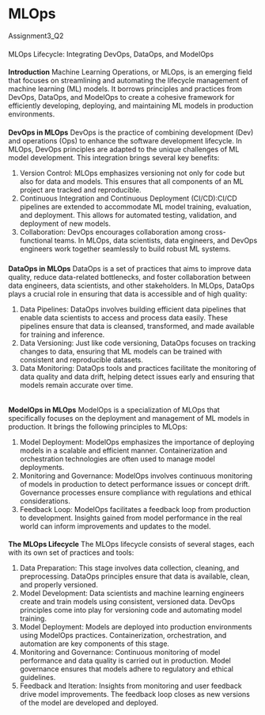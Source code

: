 # MLOps
Assignment3_Q2
####
MLOps Lifecycle: Integrating DevOps, DataOps, and ModelOps
####
**Introduction**
Machine Learning Operations, or MLOps, is an emerging field that focuses on streamlining and automating the lifecycle management of machine learning (ML) models. It borrows principles and practices from DevOps, DataOps, and ModelOps to create a cohesive framework for efficiently developing, deploying, and maintaining ML models in production environments.
####
**DevOps in MLOps**
DevOps is the practice of combining development (Dev) and operations (Ops) to enhance the software development lifecycle. In MLOps, DevOps principles are adapted to the unique challenges of ML model development. This integration brings several key benefits:
1. Version Control: MLOps emphasizes versioning not only for code but also for data and models. This ensures that all components of an ML project are tracked and reproducible.
2. Continuous Integration and Continuous Deployment (CI/CD):CI/CD pipelines are extended to accommodate ML model training, evaluation, and deployment. This allows for automated testing, validation, and deployment of new models.
3. Collaboration: DevOps encourages collaboration among cross-functional teams. In MLOps, data scientists, data engineers, and DevOps engineers work together seamlessly to build robust ML systems.
#####
**DataOps in MLOps**
DataOps is a set of practices that aims to improve data quality, reduce data-related bottlenecks, and foster collaboration between data engineers, data scientists, and other stakeholders. In MLOps, DataOps plays a crucial role in ensuring that data is accessible and of high quality:
1. Data Pipelines: DataOps involves building efficient data pipelines that enable data scientists to access and process data easily. These pipelines ensure that data is cleansed, transformed, and made available for training and inference.
2. Data Versioning: Just like code versioning, DataOps focuses on tracking changes to data, ensuring that ML models can be trained with consistent and reproducible datasets.
3. Data Monitoring: DataOps tools and practices facilitate the monitoring of data quality and data drift, helping detect issues early and ensuring that models remain accurate over time.
######
**ModelOps in MLOps**
ModelOps is a specialization of MLOps that specifically focuses on the deployment and management of ML models in production. It brings the following principles to MLOps:
1. Model Deployment: ModelOps emphasizes the importance of deploying models in a scalable and efficient manner. Containerization and orchestration technologies are often used to manage model deployments.
2. Monitoring and Governance: ModelOps involves continuous monitoring of models in production to detect performance issues or concept drift. Governance processes ensure compliance with regulations and ethical considerations.
3. Feedback Loop: ModelOps facilitates a feedback loop from production to development. Insights gained from model performance in the real world can inform improvements and updates to the model.
####
**The MLOps Lifecycle**
The MLOps lifecycle consists of several stages, each with its own set of practices and tools:
1. Data Preparation: This stage involves data collection, cleaning, and preprocessing. DataOps principles ensure that data is available, clean, and properly versioned.
2. Model Development: Data scientists and machine learning engineers create and train models using consistent, versioned data. DevOps principles come into play for versioning code and automating model training.
3. Model Deployment: Models are deployed into production environments using ModelOps practices. Containerization, orchestration, and automation are key components of this stage.
4. Monitoring and Governance: Continuous monitoring of model performance and data quality is carried out in production. Model governance ensures that models adhere to regulatory and ethical guidelines.
5. Feedback and Iteration: Insights from monitoring and user feedback drive model improvements. The feedback loop closes as new versions of the model are developed and deployed.
